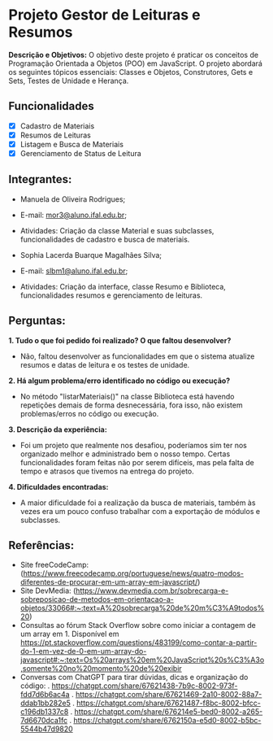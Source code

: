# Projeto Gestor de Leituras e Resumos

**Descrição e Objetivos:**
O objetivo deste projeto é praticar os conceitos de Programação Orientada a Objetos (POO) em JavaScript. O projeto abordará os seguintes tópicos essenciais: Classes e Objetos, Construtores, Gets e Sets, Testes de Unidade e Herança.

## Funcionalidades
- [x] Cadastro de Materiais
- [x] Resumos de Leituras
- [x] Listagem e Busca de Materiais
- [x] Gerenciamento de Status de Leitura

## Integrantes:
- Manuela de Oliveira Rodrigues;
- E-mail: mor3@aluno.ifal.edu.br;
- Atividades: Criação da classe Material e suas subclasses, funcionalidades de cadastro e busca de materiais.

- Sophia Lacerda Buarque Magalhães Silva;
- E-mail: slbm1@aluno.ifal.edu.br;
- Atividades: Criação da interface, classe Resumo e Biblioteca, funcionalidades resumos e gerenciamento de leituras.

## Perguntas:
**1. Tudo o que foi pedido foi realizado? O que faltou desenvolver?**
- Não, faltou desenvolver as funcionalidades em que o sistema atualize resumos e datas de 
leitura e os testes de unidade.

**2. Há algum problema/erro identificado no código ou execução?**
- No método "listarMateriais()" na classe Biblioteca está havendo repetições demais de forma desnecessária, fora isso, não existem problemas/erros no código ou execução.

**3. Descrição da experiência:**
- Foi um projeto que realmente nos desafiou, poderíamos sim ter nos organizado melhor e administrado bem o nosso tempo. Certas funcionalidades foram feitas não por serem difíceis, mas pela falta de tempo e atrasos que tivemos na entrega do projeto.

**4. Dificuldades encontradas:**
- A maior dificuldade foi a realização da busca de materiais, também às vezes era um pouco confuso trabalhar com a exportação de módulos e subclasses.

## Referências:
- Site freeCodeCamp: (https://www.freecodecamp.org/portuguese/news/quatro-modos-diferentes-de-procurar-em-um-array-em-javascript/)
- Site DevMedia: (https://www.devmedia.com.br/sobrecarga-e-sobreposicao-de-metodos-em-orientacao-a-objetos/33066#:~:text=A%20sobrecarga%20de%20m%C3%A9todos%20)
- Consultas ao fórum Stack Overflow sobre como iniciar a contagem de um array em 1. Disponível em https://pt.stackoverflow.com/questions/483199/como-contar-a-partir-do-1-em-vez-de-0-em-um-array-do-javascript#:~:text=Os%20arrays%20em%20JavaScript%20s%C3%A3o,somente%20no%20momento%20de%20exibir
- Conversas com ChatGPT para tirar dúvidas, dicas e organização do código:
. https://chatgpt.com/share/67621438-7b9c-8002-973f-fdd7d6b6ac4a
. https://chatgpt.com/share/67621469-2a10-8002-88a7-ddab1bb282e5
. https://chatgpt.com/share/67621487-f8bc-8002-bfcc-c196db1337c8
. https://chatgpt.com/share/676214e5-bed0-8002-a265-7d6670dca1fc
. https://chatgpt.com/share/6762150a-e5d0-8002-b5bc-5544b47d9820

